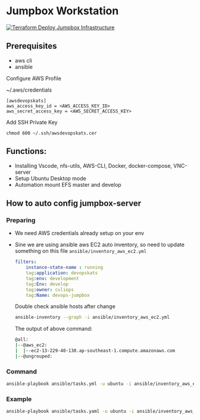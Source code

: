 # Jumpbox Workstation

[![Terraform Deploy Jumpbox Infrastructure](https://github.com/stuartshay/AzureDevOpsKats/actions/workflows/deploy-jumpbox-infra.yml/badge.svg)](https://github.com/stuartshay/AzureDevOpsKats/actions/workflows/deploy-jumpbox-infra.yml)

## Prerequisites

- aws cli
- ansible

Configure AWS Profile

~/.aws/credentials

```
[awsdevopskats]
aws_access_key_id = <AWS_ACCESS_KEY_ID>
aws_secret_access_key = <AWS_SECRET_ACCESS_KEY>
```

Add SSH Private Key

```
chmod 600 ~/.ssh/awsdevopskats.cer
```


## Functions:
- Installing Vscode, nfs-utils, AWS-CLI, Docker, docker-compose, VNC-server
- Setup Ubuntu Desktop mode
- Automation mount EFS master and develop

## How to auto config jumpbox-server

### Preparing
- We need AWS credentials already setup on your env

- Sine we are using ansible aws EC2 auto inventory, so need to update something on this file `ansible/inventory_aws_ec2.yml`

    ```yaml
    filters:
        instance-state-name : running
        tag:application: devopskats
        tag:env: development
        tag:Env: develop
        tag:owner: culiops
        tag:Name: devops-jumpbox
    ```

    Double check ansible hosts after change

    ```bash
    ansible-inventory --graph -i ansible/inventory_aws_ec2.yml
    ```

    The output of above command:
    ```bash
    @all:
    |--@aws_ec2:
    |  |--ec2-13-229-40-130.ap-southeast-1.compute.amazonaws.com
    |--@ungrouped:
    ```

### Command
```bash
ansible-playbook ansible/tasks.yml -u ubuntu -i ansible/inventory_aws_ec2.yml
```

### Example
```bash
ansible-playbook ansible/tasks.yaml -u ubuntu -i ansible/inventory_aws_ec2.yml --private-key ~/.ssh/  --check --diff
```